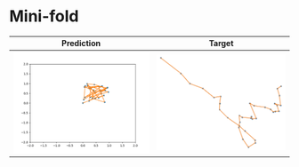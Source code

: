 # Mini-fold

| Prediction                                               | Target                                                  |
|----------------------------------------------------------|---------------------------------------------------------|
| <img src="readme-images/folding.gif" alt="" width="400"> | <img src="readme-images/target.png" alt="" width="400"> |
